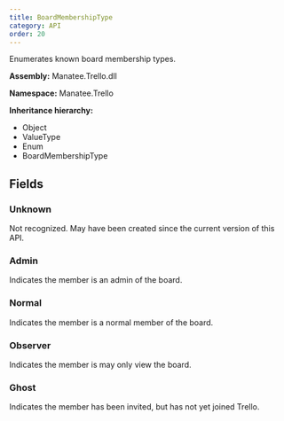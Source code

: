 ```yaml
---
title: BoardMembershipType
category: API
order: 20
---
```


Enumerates known board membership types.

**Assembly:** Manatee.Trello.dll

**Namespace:** Manatee.Trello

**Inheritance hierarchy:**

- Object
- ValueType
- Enum
- BoardMembershipType

## Fields

### Unknown

Not recognized. May have been created since the current version of this API.

### Admin

Indicates the member is an admin of the board.

### Normal

Indicates the member is a normal member of the board.

### Observer

Indicates the member is may only view the board.

### Ghost

Indicates the member has been invited, but has not yet joined Trello.

